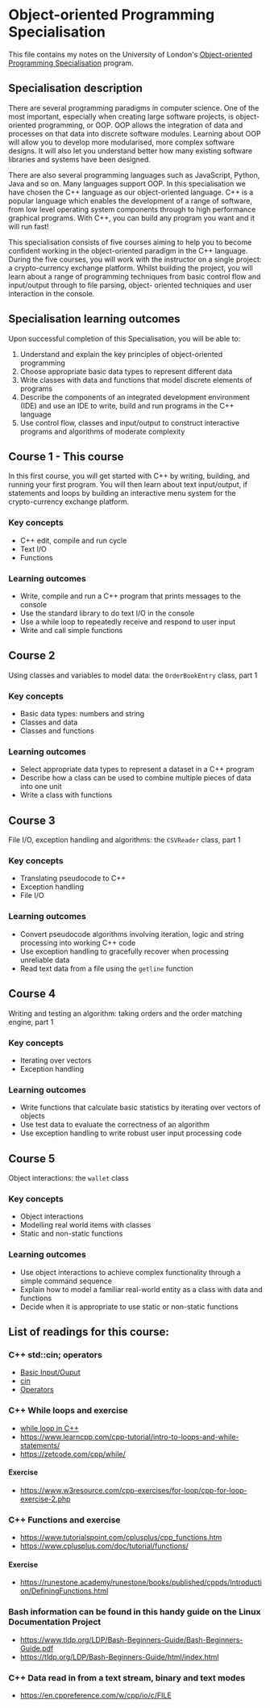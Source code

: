 # Object-oriented Programming Specialisation

This file contains my notes on the University of London's [Object-oriented Programming Specialisation](https://) program.

## Specialisation description

There are several programming paradigms in computer science. One of the most
important, especially when creating large software projects, is object-oriented
programming, or OOP. OOP allows the integration of data and processes on that data
into discrete software modules. Learning about OOP will allow you to develop more
modularised, more complex software designs. It will also let you understand better how
many existing software libraries and systems have been designed.

There are also several programming languages such as JavaScript, Python, Java and
so on. Many languages support OOP. In this specialisation we have chosen the C++
language as our object-oriented language. C++ is a popular language which enables
the development of a range of software, from low level operating system components
through to high performance graphical programs. With C++, you can build any program
you want and it will run fast!

This specialisation consists of five courses aiming to help you to become confident
working in the object-oriented paradigm in the C++ language. During the five courses,
you will work with the instructor on a single project: a crypto-currency exchange
platform. Whilst building the project, you will learn about a range of programming
techniques from basic control flow and input/output through to file parsing, object-
oriented techniques and user interaction in the console.

## Specialisation learning outcomes

Upon successful completion of this Specialisation, you will be able to:
1. Understand and explain the key principles of object-oriented programming
2. Choose appropriate basic data types to represent different data
3. Write classes with data and functions that model discrete elements of programs
4. Describe the components of an integrated development environment (IDE) and
  use an IDE to write, build and run programs in the C++ language
5. Use control flow, classes and input/output to construct interactive programs and
  algorithms of moderate complexity

## Course 1 - This course

In this first course, you will get started with C++ by writing, building,
and running your first program. You will then learn about text input/output,
if statements and loops by building an interactive menu system
for the crypto-currency exchange platform.

### Key concepts

- C++ edit, compile and run cycle
- Text I/O
- Functions

### Learning outcomes

- Write, compile and run a C++ program that prints messages to the console
- Use the standard library to do text I/O in the console
- Use a while loop to repeatedly receive and respond to user input
- Write and call simple functions

## Course 2

Using classes and variables to model data: the `OrderBookEntry` class, part 1

### Key concepts

- Basic data types: numbers and string
- Classes and data
- Classes and functions

### Learning outcomes

- Select appropriate data types to represent a dataset in a C++ program
- Describe how a class can be used to combine multiple pieces of data into one unit
- Write a class with functions

## Course 3

File I/O, exception handling and algorithms: the `CSVReader` class, part 1

### Key concepts

- Translating pseudocode to C++
- Exception handling
- File I/O

### Learning outcomes

- Convert pseudocode algorithms involving iteration, logic and string processing into
working C++ code
- Use exception handling to gracefully recover when processing unreliable data
- Read text data from a file using the `getline` function

## Course 4

Writing and testing an algorithm: taking orders and the order matching engine, part 1

### Key concepts

- Iterating over vectors
- Exception handling

### Learning outcomes

- Write functions that calculate basic statistics by iterating over vectors of objects
- Use test data to evaluate the correctness of an algorithm
- Use exception handling to write robust user input processing code

## Course 5

Object interactions: the `wallet` class

### Key concepts

- Object interactions
- Modelling real world items with classes
- Static and non-static functions

### Learning outcomes

- Use object interactions to achieve complex functionality through a simple command sequence
- Explain how to model a familiar real-world entity as a class with data and functions
- Decide when it is appropriate to use static or non-static functions

## List of readings for this course:

### C++ std::cin; operators
- [Basic Input/Ouput](https://www.cplusplus.com/doc/tutorial/basic_io/)
- [cin](https://en.cppreference.com/w/cpp/io/cin)
- [Operators](https://www.cplusplus.com/doc/tutorial/operators/)

### C++ While loops and exercise
- [while loop in C++](https://beginnersbook.com/2017/08/cpp-while-loop/)
- https://www.learncpp.com/cpp-tutorial/intro-to-loops-and-while-statements/
- https://zetcode.com/cpp/while/

#### Exercise
- https://www.w3resource.com/cpp-exercises/for-loop/cpp-for-loop-exercise-2.php

### C++ Functions and exercise
- https://www.tutorialspoint.com/cplusplus/cpp_functions.htm
- https://www.cplusplus.com/doc/tutorial/functions/

#### Exercise
- https://runestone.academy/runestone/books/published/cppds/Introduction/DefiningFunctions.html

### Bash information can be found in this handy guide on the Linux Documentation Project
- https://www.tldp.org/LDP/Bash-Beginners-Guide/Bash-Beginners-Guide.pdf
- https://tldp.org/LDP/Bash-Beginners-Guide/html/index.html

### C++ Data read in from a text stream, binary and text modes
- https://en.cppreference.com/w/cpp/io/c/FILE

